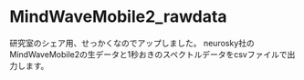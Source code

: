 # MindWaveMobile2_rawdata
研究室のシェア用、せっかくなのでアップしました。 neurosky社のMindWaveMobile2の生データと1秒おきのスペクトルデータをcsvファイルで出力します。
